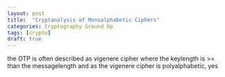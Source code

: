 ```yaml
---
layout: post
title:  "Cryptanalysis of Monoalphabetic Ciphers"
categories: Cryptography Ground Up
tags: [crypto]
draft: true
---
```


the OTP is often described as vigenere cipher where the keylength is >= than the messagelength and as the vigenere cipher is polyalphabetic, yes